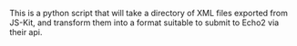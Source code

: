 This is a python script that will take a directory of XML files exported from JS-Kit, and transform them into a format suitable to submit to Echo2 via their api.